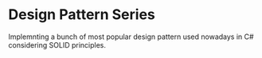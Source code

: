 # Design Pattern Series
Implemnting a bunch of most popular design pattern used nowadays in C# considering SOLID principles.
